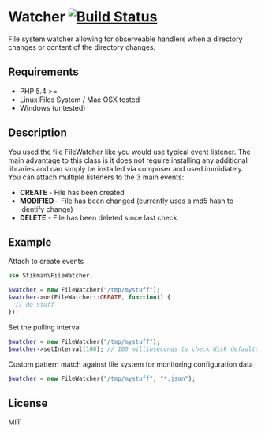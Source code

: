 # Watcher  [![Build Status](https://secure.travis-ci.org/stikmanw/Watcher.png)](http://travis-ci.org/stikmanw/Watcher)
File system watcher allowing for observeable handlers when a directory changes or content of the directory changes.

Requirements
------------
* PHP 5.4 >= 
* Linux Files System / Mac OSX tested 
* Windows (untested)

Description
-----------
You used the file FileWatcher like you would use typical event listener. The main advantage to this class is it does not require installing any additional libraries and can simply be installed via composer and used immidiately. You can attach multiple listeners to the 3 main events: 

* __CREATE__ - File has been created
* __MODIFIED__ - File has been changed (currently uses a md5 hash to identify change)
* __DELETE__ - File has been deleted since last check

Example
-------
Attach to create events 
```php
use Stikman\FileWatcher; 

$watcher = new FileWatcher("/tmp/mystuff"); 
$watcher->on(FileWatcher::CREATE, function() {
  // do stuff 
}); 
```

Set the pulling interval
```php
$watcher = new FileWatcher("/tmp/mystuff"); 
$watcher->setInterval(100); // 100 millioseconds to check disk defaults to 25ms
```

Custom pattern match against file system for monitoring configuration data
```php
$watcher = new FileWatcher("/tmp/mystuff", "*.json"); 
```

License
-------
MIT 


